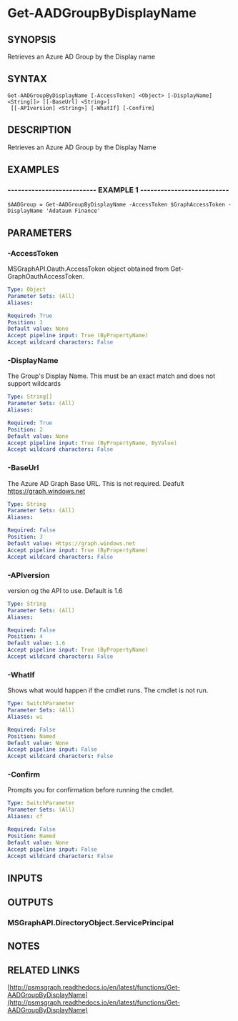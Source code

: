 # Get-AADGroupByDisplayName

## SYNOPSIS
Retrieves an Azure AD Group by the Display name

## SYNTAX

```
Get-AADGroupByDisplayName [-AccessToken] <Object> [-DisplayName] <String[]> [[-BaseUrl] <String>]
 [[-APIversion] <String>] [-WhatIf] [-Confirm]
```

## DESCRIPTION
Retrieves an Azure AD Group by the Display Name

## EXAMPLES

### -------------------------- EXAMPLE 1 --------------------------
```
$AADGroup = Get-AADGroupByDisplayName -AccessToken $GraphAccessToken -DisplayName 'Adataum Finance'
```

## PARAMETERS

### -AccessToken
MSGraphAPI.Oauth.AccessToken object obtained from Get-GraphOauthAccessToken.

```yaml
Type: Object
Parameter Sets: (All)
Aliases: 

Required: True
Position: 1
Default value: None
Accept pipeline input: True (ByPropertyName)
Accept wildcard characters: False
```

### -DisplayName
The Group's Display Name.
This must be an exact match and does not support wildcards

```yaml
Type: String[]
Parameter Sets: (All)
Aliases: 

Required: True
Position: 2
Default value: None
Accept pipeline input: True (ByPropertyName, ByValue)
Accept wildcard characters: False
```

### -BaseUrl
The Azure AD Graph Base URL.
This is not required.
Deafult 
    https://graph.windows.net

```yaml
Type: String
Parameter Sets: (All)
Aliases: 

Required: False
Position: 3
Default value: Https://graph.windows.net
Accept pipeline input: True (ByPropertyName)
Accept wildcard characters: False
```

### -APIversion
version og the API to use.
Default is 1.6

```yaml
Type: String
Parameter Sets: (All)
Aliases: 

Required: False
Position: 4
Default value: 1.6
Accept pipeline input: True (ByPropertyName)
Accept wildcard characters: False
```

### -WhatIf
Shows what would happen if the cmdlet runs.
The cmdlet is not run.

```yaml
Type: SwitchParameter
Parameter Sets: (All)
Aliases: wi

Required: False
Position: Named
Default value: None
Accept pipeline input: False
Accept wildcard characters: False
```

### -Confirm
Prompts you for confirmation before running the cmdlet.

```yaml
Type: SwitchParameter
Parameter Sets: (All)
Aliases: cf

Required: False
Position: Named
Default value: None
Accept pipeline input: False
Accept wildcard characters: False
```

## INPUTS

## OUTPUTS

### MSGraphAPI.DirectoryObject.ServicePrincipal

## NOTES

## RELATED LINKS

[http://psmsgraph.readthedocs.io/en/latest/functions/Get-AADGroupByDisplayName](http://psmsgraph.readthedocs.io/en/latest/functions/Get-AADGroupByDisplayName)

